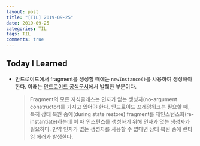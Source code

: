 ```yaml
---
layout: post
title: "[TIL] 2019-09-25"
date: 2019-09-25
categories: TIL
tags: TIL
comments: true
---
```


## Today I Learned
- 안드로이드에서 fragment를 생성할 때에는 `newInstance()`를 사용하여 생성해야 한다. 아래는 [안드로이드 공식문서](https://developer.android.com/reference/android/app/Fragment.html)에서 발췌한 부분이다.  
  > Fragment의 모든 자식클래스는 인자가 없는 생성자(no-argument constructor)를 가지고 있어야 한다. 안드로이드 프레임워크는 필요할 때, 특히 상태 복원 중에(during state restore) fragment를 재인스턴스화(re-instantiate)하는데 이 때 인스턴스를 생성하기 위해 인자가 없는 생성자가 필요하다. 만약 인자가 없는 생성자를 사용할 수 없다면 상태 복원 중에 런타임 에러가 발생한다. 


